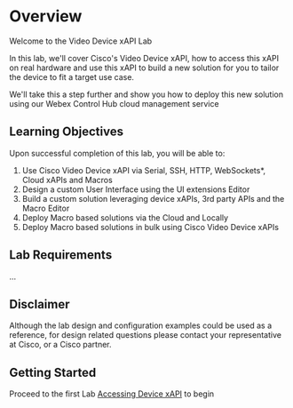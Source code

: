 # Overview

Welcome to the Video Device xAPI Lab

In this lab, we'll cover Cisco's Video Device xAPI, how to access this xAPI on real hardware and use this xAPI to build a new solution for you to tailor the device to fit a target use case.

We'll take this a step further and show you how to deploy this new solution using our Webex Control Hub cloud management service

## Learning Objectives

Upon successful completion of this lab, you will be able to:
1.	Use Cisco Video Device xAPI via Serial, SSH, HTTP, WebSockets*, Cloud xAPIs and Macros
2.  Design a custom User Interface using the UI extensions Editor 
3.  Build a custom solution leveraging device xAPIs, 3rd party APIs and the Macro Editor
4.  Deploy Macro based solutions via the Cloud and Locally
5.  Deploy Macro based solutions in bulk using Cisco Video Device xAPIs


## Lab Requirements

...

## Disclaimer

Although the lab design and configuration examples could be used as a reference, for design related questions please contact your representative at Cisco, or a Cisco partner.

## Getting Started

Proceed to the first Lab [Accessing Device xAPI](https://webexcc-sa.github.io/LAB-1451/wx1_1451_part_2/) to begin
